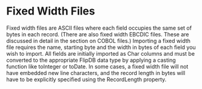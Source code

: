 # Fixed Width Files

Fixed width files are ASCII files where each field occupies the same set of bytes in each record.
(There are also fixed width EBCDIC files. These are discussed in detail in the section on COBOL
files.) Importing a fixed width file requires the name, starting byte and the width in bytes of
each field you wish to import. All fields are initially imported as Char columns and  must be
converted to the appropriate FlipDB data type by applying a casting function like toInteger or
toDate. In some cases, a fixed width file will not have embedded new line characters, and the
record length in bytes will have to be explicitly specified using the RecordLength property.

